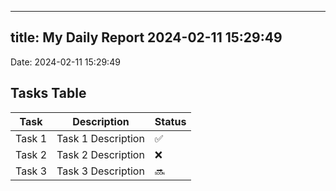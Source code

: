 
---
title: My Daily Report 2024-02-11 15:29:49
---

Date: 2024-02-11 15:29:49

## Tasks Table

| Task | Description | Status |
|------|-------------|--------|
| Task 1 | Task 1 Description | ✅ |
| Task 2 | Task 2 Description | ❌ |
| Task 3 | Task 3 Description | 🔜 |
